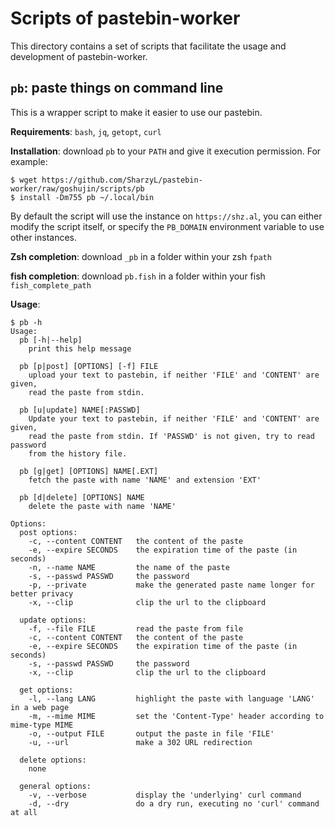 # Scripts of pastebin-worker

This directory contains a set of scripts that facilitate the usage and development of pastebin-worker.

## `pb`: paste things on command line

This is a wrapper script to make it easier to use our pastebin.

**Requirements**: `bash`, `jq`, `getopt`, `curl`

**Installation**: download `pb` to your `PATH` and give it execution permission. For example:

```shell
$ wget https://github.com/SharzyL/pastebin-worker/raw/goshujin/scripts/pb
$ install -Dm755 pb ~/.local/bin
```

By default the script will use the instance on `https://shz.al`, you can either modify the script itself, or specify the `PB_DOMAIN` environment variable to use other instances.

**Zsh completion**: download `_pb` in a folder within your zsh `fpath`

**fish completion**: download `pb.fish` in a folder within your fish `fish_complete_path`

**Usage**:

```text
$ pb -h
Usage:
  pb [-h|--help]
    print this help message

  pb [p|post] [OPTIONS] [-f] FILE
    upload your text to pastebin, if neither 'FILE' and 'CONTENT' are given,
    read the paste from stdin.

  pb [u|update] NAME[:PASSWD]
    Update your text to pastebin, if neither 'FILE' and 'CONTENT' are given,
    read the paste from stdin. If 'PASSWD' is not given, try to read password
    from the history file.

  pb [g|get] [OPTIONS] NAME[.EXT]
    fetch the paste with name 'NAME' and extension 'EXT'

  pb [d|delete] [OPTIONS] NAME
    delete the paste with name 'NAME'

Options:
  post options:
    -c, --content CONTENT   the content of the paste
    -e, --expire SECONDS    the expiration time of the paste (in seconds)
    -n, --name NAME         the name of the paste
    -s, --passwd PASSWD     the password
    -p, --private           make the generated paste name longer for better privacy
    -x, --clip              clip the url to the clipboard

  update options:
    -f, --file FILE         read the paste from file
    -c, --content CONTENT   the content of the paste
    -e, --expire SECONDS    the expiration time of the paste (in seconds)
    -s, --passwd PASSWD     the password
    -x, --clip              clip the url to the clipboard

  get options:
    -l, --lang LANG         highlight the paste with language 'LANG' in a web page
    -m, --mime MIME         set the 'Content-Type' header according to mime-type MIME
    -o, --output FILE       output the paste in file 'FILE'
    -u, --url               make a 302 URL redirection

  delete options:
    none

  general options:
    -v, --verbose           display the 'underlying' curl command
    -d, --dry               do a dry run, executing no 'curl' command at all
```
